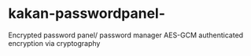 # kakan-passwordpanel-
Encrypted password panel/ password manager AES-GCM authenticated encryption via cryptography
